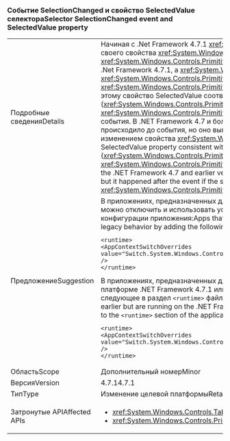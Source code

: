 ### <a name="selector-selectionchanged-event-and-selectedvalue-property"></a><span data-ttu-id="5fde9-101">Событие SelectionChanged и свойство SelectedValue селектора</span><span class="sxs-lookup"><span data-stu-id="5fde9-101">Selector SelectionChanged event and SelectedValue property</span></span>

|   |   |
|---|---|
|<span data-ttu-id="5fde9-102">Подробные сведения</span><span class="sxs-lookup"><span data-stu-id="5fde9-102">Details</span></span>|<span data-ttu-id="5fde9-103">Начиная с .Net Framework 4.7.1 <xref:System.Windows.Controls.Primitives.Selector> всегда обновляет значение своего свойства <xref:System.Windows.Controls.Primitives.Selector.SelectedValue%2A> до создания события <xref:System.Windows.Controls.Primitives.Selector.SelectionChanged> при изменении его выбора.</span><span class="sxs-lookup"><span data-stu-id="5fde9-103">Starting with the .Net Framework 4.7.1, a <xref:System.Windows.Controls.Primitives.Selector> always updates the value of its <xref:System.Windows.Controls.Primitives.Selector.SelectedValue%2A> property before raising the <xref:System.Windows.Controls.Primitives.Selector.SelectionChanged> event, when its selection changes.</span></span> <span data-ttu-id="5fde9-104">Благодаря этому свойство SelectedValue соответствует другим свойствам выбора (<xref:System.Windows.Controls.Primitives.Selector.SelectedItem%2A> и <xref:System.Windows.Controls.Primitives.Selector.SelectedIndex%2A>), которые обновляются перед порождением события. В .NET Framework 4.7 и более ранних версий обновление SelectedValue в большинстве случаев происходило до события, но оно выполнялось после события, если изменение выбора было вызвано изменением свойства <xref:System.Windows.Controls.Primitives.Selector.SelectedValue%2A>.</span><span class="sxs-lookup"><span data-stu-id="5fde9-104">This makes the SelectedValue property consistent with the other selection properties (<xref:System.Windows.Controls.Primitives.Selector.SelectedItem%2A> and <xref:System.Windows.Controls.Primitives.Selector.SelectedIndex%2A>), which are updated before raising the event.In the .NET Framework 4.7 and earlier versions, the update to SelectedValue happened before the event in most cases, but it happened after the event if the selection change was caused by changing the <xref:System.Windows.Controls.Primitives.Selector.SelectedValue%2A> property.</span></span>|
|<span data-ttu-id="5fde9-105">Предложение</span><span class="sxs-lookup"><span data-stu-id="5fde9-105">Suggestion</span></span>|<span data-ttu-id="5fde9-106">В приложениях, предназначенных для .NET Framework 4.7.1 или более поздней версии, данное изменение можно отключить и использовать устаревшее поведение, добавив следующее в раздел <code>&lt;runtime&gt;</code> файла конфигурации приложения:</span><span class="sxs-lookup"><span data-stu-id="5fde9-106">Apps that target the .NET Framework 4.7.1 or later can opt out of this change and use legacy behavior by adding the following to the <code>&lt;runtime&gt;</code> section of the application configuration file:</span></span><pre><code class="language-xml">&lt;runtime&gt;&#13;&#10;&lt;AppContextSwitchOverrides&#13;&#10;value=&quot;Switch.System.Windows.Controls.TabControl.SelectionPropertiesCanLagBehindSelectionChangedEvent=true&quot; /&gt;&#13;&#10;&lt;/runtime&gt;&#13;&#10;</code></pre><span data-ttu-id="5fde9-107">В приложениях, предназначенных для .NET Framework 4.7 или более ранней версии, но работающих на платформе .NET Framework 4.7.1 или более поздней версии, можно включить новое поведение, добавив следующее в раздел <code>&lt;runtime&gt;</code> файла конфигурации приложения:</span><span class="sxs-lookup"><span data-stu-id="5fde9-107">Apps that target the .NET Framework 4.7 or earlier but are running on the .NET Framework 4.7.1 or later can enable the new behavior by adding the following line to the <code>&lt;runtime&gt;</code> section of the application .configuration file:</span></span><pre><code class="language-xml">&lt;runtime&gt;&#13;&#10;&lt;AppContextSwitchOverrides value=&quot;Switch.System.Windows.Controls.TabControl.SelectionPropertiesCanLagBehindSelectionChangedEvent=false&quot; /&gt;&#13;&#10;&lt;/runtime&gt;&#13;&#10;</code></pre>|
|<span data-ttu-id="5fde9-108">Область</span><span class="sxs-lookup"><span data-stu-id="5fde9-108">Scope</span></span>|<span data-ttu-id="5fde9-109">Дополнительный номер</span><span class="sxs-lookup"><span data-stu-id="5fde9-109">Minor</span></span>|
|<span data-ttu-id="5fde9-110">Версия</span><span class="sxs-lookup"><span data-stu-id="5fde9-110">Version</span></span>|<span data-ttu-id="5fde9-111">4.7.1</span><span class="sxs-lookup"><span data-stu-id="5fde9-111">4.7.1</span></span>|
|<span data-ttu-id="5fde9-112">Тип</span><span class="sxs-lookup"><span data-stu-id="5fde9-112">Type</span></span>|<span data-ttu-id="5fde9-113">Изменение целевой платформы</span><span class="sxs-lookup"><span data-stu-id="5fde9-113">Retargeting</span></span>|
|<span data-ttu-id="5fde9-114">Затронутые API</span><span class="sxs-lookup"><span data-stu-id="5fde9-114">Affected APIs</span></span>|<ul><li><xref:System.Windows.Controls.TabControl.SelectedContent?displayProperty=nameWithType></li><li><xref:System.Windows.Controls.Primitives.Selector.SelectionChanged?displayProperty=nameWithType></li></ul>|


